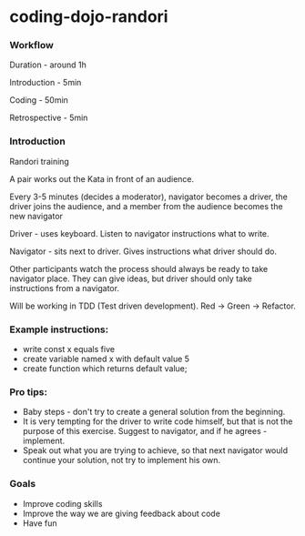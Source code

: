 # coding-dojo-randori

### Workflow
Duration - around 1h

Introduction - 5min

Coding - 50min


Retrospective - 5min

### Introduction

Randori training

A pair works out the Kata in front of an audience. 

Every 3-5 minutes (decides a moderator), navigator becomes a driver, the driver joins the audience, and a member from the audience becomes the new navigator

Driver - uses keyboard. Listen to navigator instructions what to write.

Navigator - sits next to driver. Gives instructions what driver should do. 

Other participants watch the process should always be ready to take navigator place. 
They can give ideas, but driver should only take instructions from a navigator.

Will be working in TDD (Test driven development). Red -> Green -> Refactor.

### Example instructions:
- write const x equals five
- create variable named x with default value 5
- create function which returns default value;
 
### Pro tips:
- Baby steps - don't try to create a general solution from the beginning.
- It is very tempting for the driver to write code himself, but that is not the purpose of this exercise. Suggest to navigator, and if he agrees - implement.
- Speak out what you are trying to achieve, so that next navigator would continue your solution, not try to implement his own.

### Goals
- Improve coding skills
- Improve the way we are giving feedback about code
- Have fun

